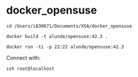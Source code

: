 # docker_opensuse

```
cd /Users/i830671/Documents/XSA/docker_opensuse

docker build -t alunde/opensuse:42.3 .

docker run -ti -p 22:22 alunde/opensuse:42.3

```
Connect with:
```
ssh root@localhost
```
